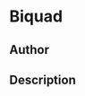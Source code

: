 # Biquad

## Author

<!-- Insert Your Name Here -->

## Description

<!-- Describe your example here -->
